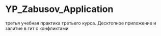 # YP_Zabusov_Application
третья учебная практика третьего курса. Десктопное приложение и залитие в гит с конфликтами
